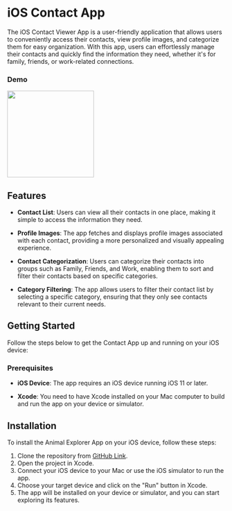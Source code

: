 # iOS Contact App
The iOS Contact Viewer App is a user-friendly application that allows users to conveniently access their contacts, view profile images, and categorize them for easy organization. With this app, users can effortlessly manage their contacts and quickly find the information they need, whether it's for family, friends, or work-related connections.

### Demo
<img src="https://github.com/tubaaNur/ContactsApp/blob/main/Contacts-App-Record.gif" width="200">

## Features

-   **Contact List**: Users can view all their contacts in one place, making it simple to access the information they need.
    
-   **Profile Images**: The app fetches and displays profile images associated with each contact, providing a more personalized and visually appealing experience.
    
-   **Contact Categorization**: Users can categorize their contacts into groups such as Family, Friends, and Work, enabling them to sort and filter their contacts based on specific categories.
    
-   **Category Filtering**: The app allows users to filter their contact list by selecting a specific category, ensuring that they only see contacts relevant to their current needs.

## Getting Started

Follow the steps below to get the Contact  App up and running on your iOS device:

### Prerequisites

-   **iOS Device**: The app requires an iOS device running iOS 11 or later.
    
-   **Xcode**: You need to have Xcode installed on your Mac computer to build and run the app on your device or simulator.

## Installation
To install the Animal Explorer App on your iOS device, follow these steps:

1.  Clone the repository from [GitHub Link](https://github.com/tubaaNur/ContactsApp).
2.  Open the project in Xcode.
3.  Connect your iOS device to your Mac or use the iOS simulator to run the app.
4.  Choose your target device and click on the "Run" button in Xcode.
5.  The app will be installed on your device or simulator, and you can start exploring its features.
